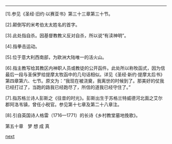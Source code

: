 
* * *

[1].参见《圣经·旧约·以赛亚书》第三十三章第三十节。

[2].颠倒写的米考伯太太姓名的首字。

[3].此处指自杀。因基督教教义反对自杀，所以说“有渎神明”。

[4].指拳击运动。

[5].位于意大利西南部，为欧洲大陆唯一的活火山。

[6].指主教写给其教区内神职人员或教徒的公开函件。此处所以称牧函式，因为信最后一段与圣保罗给提摩太牧函中的几句话相似。详见《圣经·新约·提摩太后书》第四章第六、七节。原文为：“我现在被浇奠，我离世的时候到了。那美好的仗我已经打过了，当跑的路我已经跑尽了，所信的道我已经守住了。”

[7].指苏格兰诗人彭斯之《往昔的时光》。彭斯出生于苏格兰特威德河北面之艾尔郡阿洛韦镇，曾任小税官。参见第十七章及第二十八章注。

[8].引自英国诗人格雷（1716—1771）的长诗《乡村教堂墓地挽歌》。

第五十章　梦 想 成 真

[next](page632)